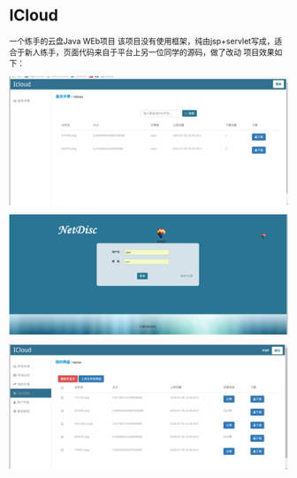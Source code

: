 # ICloud
一个练手的云盘Java WEb项目
该项目没有使用框架，纯由jsp+servlet写成，适合于新人练手，页面代码来自于平台上另一位同学的源码，做了改动
项目效果如下：

![image](https://github.com/suyeq/ICloud/blob/master/image/1.png)

![image](https://github.com/suyeq/ICloud/blob/master/image/2.png)

![image](https://github.com/suyeq/ICloud/blob/master/image/3.png)

